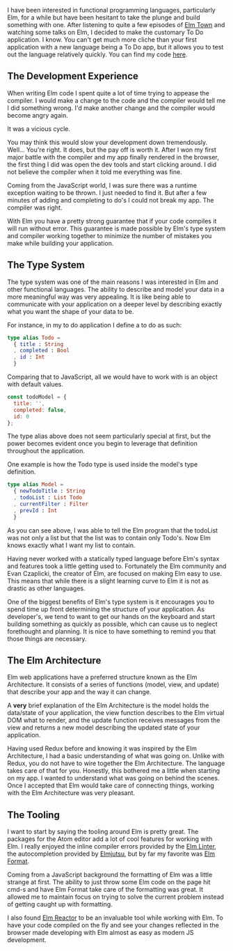 
I have been interested in functional programming languages, particularly Elm,
for a while but have been hesitant to take the plunge and build something with one.
After listening to quite a few episodes of [Elm Town](https://elmtown.github.io/) and watching some talks on Elm,
I decided to make the customary To Do application.
I know. You can't get much more cliche than your first application with a new language being a To Do app,
but it allows you to test out the language relatively quickly.
You can find my code [here](https://github.com/RyanWillDev/elm-todo).

## The Development Experience

When writing Elm code I spent quite a lot of time trying to appease the compiler.
I would make a change to the code and the compiler would tell me I did something wrong.
I'd make another change and the compiler would become angry again.

It was a vicious cycle.

You may think this would slow your development down tremendously. Well... You're right. It does, but the pay off is worth it.
After I won my first major battle with the compiler and my app finally rendered in the browser,
the first thing I did was open the dev tools and start clicking around.
I did not believe the compiler when it told me everything was fine.

Coming from the JavaScript world, I was sure there was a runtime exception waiting to be thrown.
I just needed to find it.
But after a few minutes of adding and completing to do's I could not break my app.
The compiler was right.

With Elm you have a pretty strong guarantee that if your code compiles it will run without error.
This guarantee is made possible by Elm's type system and compiler working together to minimize the number of
mistakes you make while building your application.

## The Type System

The type system was one of the main reasons I was interested in Elm and other functional languages.
The ability to describe and model your data in a more meaningful way was very appealing.
It is like being able to communicate with your application on a deeper level by describing exactly what you want
the shape of your data to be.

For instance, in my to do application I define a to do as such:

```elm
type alias Todo =
  { title : String
  , completed : Bool
  , id : Int
  }
```

Comparing that to JavaScript, all we would have to work with is an object with default values.

```javascript
const todoModel = {
  title: '',
  completed: false,
  id: 0
};
```

The type alias above does not seem particularly special at first, but the power becomes evident once you begin to leverage
that definition throughout the application.

One example is how the Todo type is used inside the model's type definition.

```elm
type alias Model =
  { newTodoTitle : String
  , todoList : List Todo
  , currentFilter : Filter
  , prevId : Int
  }
```

As you can see above, I was able to tell the Elm program that the todoList was not only a list but that the list was
to contain only Todo's. Now Elm knows exactly what I want my list to contain.

Having never worked with a statically typed language before Elm's syntax and features took a little getting used to.
Fortunately the Elm community and Evan Czaplicki, the creator of Elm, are focused on making Elm easy to use.
This means that while there is a slight learning curve to Elm it is not as drastic as other languages.

One of the biggest benefits of Elm's type system is it encourages you to spend time up front determining the
structure of your application.
As developer's, we tend to want to get our hands on the keyboard and start building something as quickly as possible, which
can cause us to neglect forethought and planning.
It is nice to have something to remind you that those things are necessary.

## The Elm Architecture

Elm web applications have a preferred structure known as the Elm Architecture.
It consists of a series of functions (model, view, and update) that describe your app and the way it can change.

A **very** brief explanation of the Elm Architecture is the model holds the data/state of your application,
the view function describes to the Elm virtual DOM what to render,
and the update function receives messages from the view and returns a new model describing the updated state of your application.

Having used Redux before and knowing it was inspired by the Elm Architecture, I had a basic understanding of what was going on.
Unlike with Redux, you do not have to wire together the Elm Architecture. The language takes care of that for you.
Honestly, this bothered me a little when starting on my app. I wanted to understand what was going on behind the scenes.
Once I accepted that Elm would take care of connecting things, working with the Elm Architecture was very pleasant.

## The Tooling

I want to start by saying the tooling around Elm is pretty great.
The packages for the Atom editor add a lot of cool features for working with Elm.
I really enjoyed the inline compiler errors provided by the [Elm Linter](https://atom.io/packages/linter-elm-make),
the autocompletion provided by [Elmjutsu](https://atom.io/packages/elmjutsu),
but by far my favorite was [Elm Format](https://atom.io/packages/elm-format).

Coming from a JavaScript background the formatting of Elm was a little strange at first.
The ability to just throw some Elm code on the page hit cmd-s and have Elm Format take care of the formatting
was great. It allowed me to maintain focus on trying to solve the current problem instead of getting caught up with formatting.

I also found [Elm Reactor](https://github.com/elm-lang/elm-reactor) to be an invaluable tool while working with Elm.
To have your code compiled on the fly and see your changes reflected in the browser made developing with Elm
almost as easy as modern JS development.
